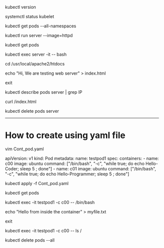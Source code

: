 
kubectl version

systemctl status kubelet

kubectl get pods --all-namespaces

kubectl run server --image=httpd

kubectl get pods

kubectl exec server -it -- bash

cd /usr/local/apache2/htdocs

echo "<html>Hi, We are testing web server</html>" > index.html

exit

kubectl describe pods server | grep IP

curl <ip-of-pod>/index.html

kubectl delete pods server


---------------------------------------------------------------------------------------------------------------------

# How to create using yaml file


vim Cont_pod.yaml



apiVersion: v1
kind: Pod
metadata:
  name: testpod1
spec:
  containers:
    - name: c00
      image: ubuntu
      command: ["/bin/bash", "-c", "while true; do echo Hello-Coder; sleep 5 ; done"]
    - name: c01
      image: ubuntu
      command: ["/bin/bash", "-c", "while true; do echo Hello-Programmer; sleep 5 ; done"]



kubectl apply -f Cont_pod.yaml

kubectl get pods

kubectl exec -it testpod1 -c c00 -- /bin/bash

echo "Hello from inside the container" > myfile.txt

exit

kubectl exec -it testpod1 -c c00 -- ls /


kubectl delete pods --all

